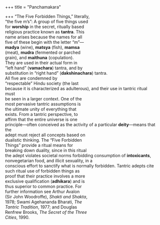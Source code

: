 +++
title = "Panchamakara"

+++
“The Five Forbidden Things,” literally,  
“the five m’s”: A group of five things used  
for **worship** in the secret, ritually based  
religious practice known as **tantra**. This  
name arises because the names for all  
five of these begin with the letter “m”—  
**madya** (wine), **matsya** (fish), **mamsa**  
(meat), **mudra** (fermented or parched  
grain), and **maithuna** (copulation).  
They are used in their actual form in  
“left hand” (**vamachara**) tantra, and by  
substitution in “right hand” (**dakshinachara**) tantra.  
All five are condemned by  
“respectable” Hindu society (the last  
because it is characterized as adulterous), and their use in tantric ritual must  
be seen in a larger context. One of the  
most pervasive tantric assumptions is  
the ultimate unity of everything that  
exists. From a tantric perspective, to  
affirm that the entire universe is one  
principle—often conceived as the activity of a particular **deity**—means that the  
adept must reject all concepts based on  
dualistic thinking. The “Five Forbidden  
Things” provide a ritual means for  
breaking down duality, since in this ritual  
the adept violates societal norms forbidding consumption of **intoxicants**, nonvegetarian food, and illicit sexuality, in a  
conscious effort to sanctify what is normally forbidden. Tantric adepts cite  
such ritual use of forbidden things as  
proof that their practice involves a more  
exclusive qualification (**adhikara**) and is  
thus superior to common practice. For  
further information see Arthur Avalon  
(Sir John Woodroffe), *Shakti and Shakta*,  
1978; Swami Agehananda Bharati, *The*  
*Tantric Tradition*, 1977; and Douglas  
Renfrew Brooks, *The Secret of the Three*  
*Cities*, 1990.